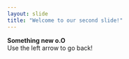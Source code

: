 ```yaml
---
layout: slide
title: "Welcome to our second slide!"
---
```

<b> Something new o.O </b><br>
Use the left arrow to go back!
